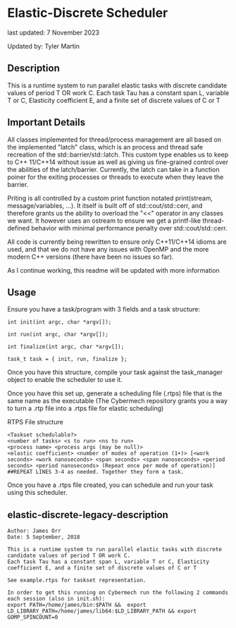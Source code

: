# Elastic-Discrete Scheduler

last updated: 7 November 2023

Updated by: Tyler Martin

## Description
This is a runtime system to run parallel elastic tasks with discrete candidate values of period T OR work C. 
Each task Tau has a constant span L, variable T or C, Elasticity coefficient E, and a finite set of discrete values of C or T

## Important Details
All classes implemented for thread/process management are all based on the implemented "latch" class, which is an process and thread safe recreation of the std::barrier/std::latch. This custom type enables us to keep to C++ 11/C++14 without issue as well as giving us fine-grained control over the abilities of the latch/barrier. Currently, the latch can take in a function poiner for the exiting processes or threads to execute when they leave the barrier. 

Priting is all controlled by a custom print function notated print(stream, message/variables, ...). It itself is built off of std::cout/std::cerr, and therefore grants us the ability to overload the "<<" operator in any classes we want. It however uses an ostream to ensure we get a printf-like thread-defined behavior with minimal performance penalty over std::cout/std::cerr.

All code is currently being rewritten to ensure only C++11/C++14 idioms are used, and that we do not have any issues with OpenMP and the more modern C++ versions (there have been no issues so far).

As I continue working, this readme will be updated with more information

## Usage

Ensure you have a task/program with 3 fields and a task structure: 

```
int init(int argc, char *argv[]);

int run(int argc, char *argv[]);

int finalize(int argc, char *argv[]);

task_t task = { init, run, finalize };

```

Once you have this structure, compile your task against the task_manager object to enable the scheduler to use it.

Once you have this set up, generate a scheduling file (.rtps) file that is the same name as the executable
(The Cybermech repository grants you a way to turn a .rtp file into a .rtps file for elastic scheduling)

RTPS File structure
```
<Taskset schedulable?>
<number of tasks> <s to run> <ns to run>
<process name> <process args (may be null)> 
<elastic coefficient> <number of modes of operation (1+)> [<work seconds> <work nanoseconds> <span seconds> <span nanoseconds> <period seconds> <period nanoseconds> (Repeat once per mode of operation)]
##REPEAT LINES 3-4 as needed. Together they form a task.
```

Once you have a .rtps file created, you can schedule and run your task using this scheduler. 

## elastic-discrete-legacy-description
```
Author: James Orr
Date: 5 September, 2018

This is a runtime system to run parallel elastic tasks with discrete candidate values of period T OR work C. 
Each task Tau has a constant span L, variable T or C, Elasticity coefficient E, and a finite set of discrete values of C or T

See example.rtps for taskset representation.

In order to get this running on Cybermech run the following 2 commands each session (also in init.sh): 
export PATH=/home/james/bin:$PATH &&  export LD_LIBRARY_PATH=/home/james/lib64:$LD_LIBRARY_PATH && export GOMP_SPINCOUNT=0
```